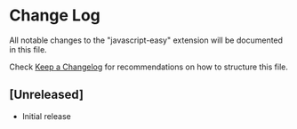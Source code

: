 # Change Log

All notable changes to the "javascript-easy" extension will be documented in this file.

Check [Keep a Changelog](http://keepachangelog.com/) for recommendations on how to structure this file.

## [Unreleased]

- Initial release